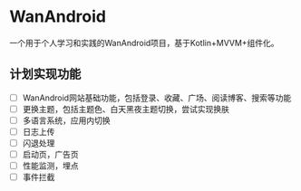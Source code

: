 # WanAndroid

一个用于个人学习和实践的WanAndroid项目，基于Kotlin+MVVM+组件化。

## 计划实现功能

- [ ] WanAndroid网站基础功能，包括登录、收藏、广场、阅读博客、搜索等功能
- [ ] 更换主题，包括主题色、白天黑夜主题切换，尝试实现换肤
- [ ] 多语言系统，应用内切换
- [ ] 日志上传
- [ ] 闪退处理
- [ ] 启动页，广告页
- [ ] 性能监测，埋点
- [ ] 事件拦截
